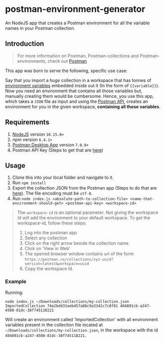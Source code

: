 # postman-environment-generator

An NodeJS app that creates a Postman environment for all the variable names in your Postman collection.

## Introduction

> For more information on Postman, Postman-collections and Postman-environments, check out [Postman](https://www.getpostman.com)

This app was born to serve the following, specific use case:

Say that you import a _huge_ collection in a workspace that has tonnes of [environment variables](https://learning.getpostman.com/docs/postman/environments_and_globals/variables/) embedded inside out it (In the form of `{{variable}}`). Now you need an environment that contains all those variables but, manually creating them would be cumbersome. Hence, you use this app, which takes a `JSON` file as input and using the [Postman API](https://docs.api.getpostman.com/?version=latest), creates an environment for you in the given workspace, **containing all those variables**.

## Requirements

1. [NodeJS](https://nodejs.org/dist/v10.16.0/node-v10.16.0.pkg) version `10.15.0+` 
2. npm version `6.4.1+`
3. [Postman Desktop App](https://www.getpostman.com/downloads/) version `7.0.0+`
4. Postman API Key (Steps to get that are [here](https://learning.getpostman.com/docs/postman/postman_api/intro_api/))

## Usage 

1. Clone this into your local folder and navigate to it.
2. Run `npm install`
2. Export the collection JSON from the Postman app (Steps to do that are [here](https://learning.getpostman.com/docs/postman/collections/data_formats/#exporting-postman-data)). The file encoding must be `utf-8`. 
3. Run `node index.js <absolute-path-to-collection-file> <name-that-environment-should-get> <postman-api-key> <workspace-id>`

> The `workspace-id` is an optional parameter. Not giving the workspace Id will add the environment to your default workspace. To get the workspace-id, follow these steps:
> 1. Log into the postman app
> 2. Select any collection
> 3. Click on the right arrow beside the collection name
> 4. Click on 'View in Web'
> 5. The opened browser window contains url of the form: `https://postman.co/collections/xyz-uuid?version=latest&workspace=uuid`
> 6. Copy the workspace Id.

### Example

Running:
```
node index.js ~/Downloads/collections/my-collection.json ImportedCollection 74a2bdd31eeb457a88c9a3342c7c8f81 404891cb-a247-4508-81dc-38f745118221
```

Will create an environment called 'ImportedCollection' with all environment variables present in the collection file located at `~/Downloads/collections/my-collection.json`, in the workspace with the id `404891cb-a247-4508-81dc-38f745118221`.
